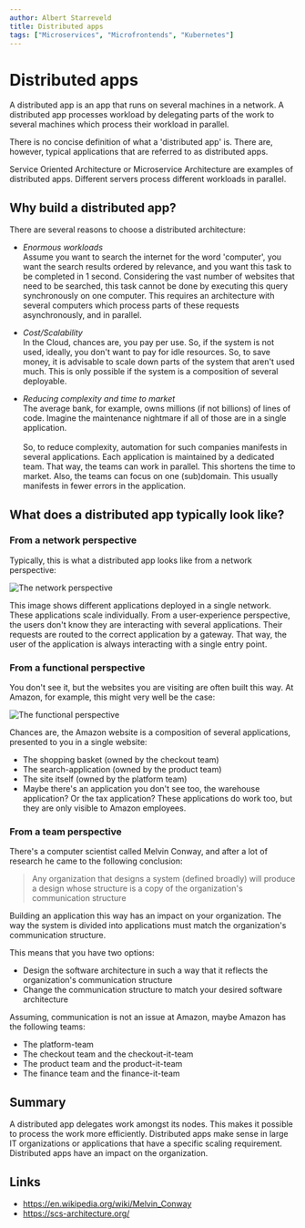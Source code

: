 ```yaml
---
author: Albert Starreveld
title: Distributed apps
tags: ["Microservices", "Microfrontends", "Kubernetes"]
---
```

# Distributed apps

A distributed app is an app that runs on several machines in a network. A distributed app processes workload by delegating parts of the work to several machines which process their workload in parallel.

There is no concise definition of what a 'distributed app' is. There are, however, typical applications that are referred to as distributed apps.

Service Oriented Architecture or Microservice Architecture are examples of distributed apps. Different servers process different workloads in parallel. 

## Why build a distributed app?
There are several reasons to choose a distributed architecture:

* _Enormous workloads_\
Assume you want to search the internet for the word 'computer', you want the search results ordered by relevance, and you want this task to be completed in 1 second. Considering the vast number of websites that need to be searched, this task cannot be done by executing this query synchronously on one computer. This requires an architecture with several computers which process parts of these requests asynchronously, and in parallel.

* _Cost/Scalability_\
In the Cloud, chances are, you pay per use. So, if the system is not used, ideally, you don't want to pay for idle resources. So, to save money, it is advisable to scale down parts of the system that aren't used much. This is only possible if the system is a composition of several deployable.

* _Reducing complexity and time to market_\
The average bank, for example, owns millions (if not billions) of lines of code. Imagine the maintenance nightmare if all of those are in a single application.\
\
So, to reduce complexity, automation for such companies manifests in several applications. Each application is maintained by a dedicated team. That way, the teams can work in parallel. This shortens the time to market. Also, the teams can focus on one (sub)domain. This usually manifests in fewer errors in the application.

## What does a distributed app typically look like?

### From a network perspective

Typically, this is what a distributed app looks like from a network perspective:

![The network perspective](https://raw.githubusercontent.com/thecloudnativewebapp/GoCloudNative.Bff/main/docs/gocloudnative.org/content/Concepts/diagrams/distributed-app.png)

This image shows different applications deployed in a single network. These applications scale individually. From a user-experience perspective, the users don't know they are interacting with several applications. Their requests are routed to the correct application by a gateway. That way, the user of the application is always interacting with a single entry point.

### From a functional perspective
You don't see it, but the websites you are visiting are often built this way. At Amazon, for example, this might very well be the case:

![The functional perspective](https://raw.githubusercontent.com/thecloudnativewebapp/GoCloudNative.Bff/main/docs/gocloudnative.org/content/Concepts/diagrams/micro-frontends.png)

Chances are, the Amazon website is a composition of several applications, presented to you in a single website:

* The shopping basket (owned by the checkout team)
* The search-application (owned by the product team)
* The site itself (owned by the platform team)
* Maybe there's an application you don't see too, the warehouse application? Or the tax application? These applications do work too, but they are only visible to Amazon employees.

### From a team perspective
There's a computer scientist called Melvin Conway, and after a lot of research he came to the following conclusion:

> Any organization that designs a system (defined broadly) will produce a design whose structure is a copy of the organization's communication structure

Building an application this way has an impact on your organization. The way the system is divided into applications must match the organization's communication structure.

This means that you have two options:
* Design the software architecture in such a way that it reflects the organization's communication structure
* Change the communication structure to match your desired software architecture

Assuming, communication is not an issue at Amazon, maybe Amazon has the following teams:

* The platform-team
* The checkout team and the checkout-it-team
* The product team and the product-it-team
* The finance team and the finance-it-team

## Summary
A distributed app delegates work amongst its nodes. This makes it possible to process the work more efficiently. Distributed apps make sense in large IT organizations or applications that have a specific scaling requirement. Distributed apps have an impact on the organization. 

## Links
* https://en.wikipedia.org/wiki/Melvin_Conway
* https://scs-architecture.org/
